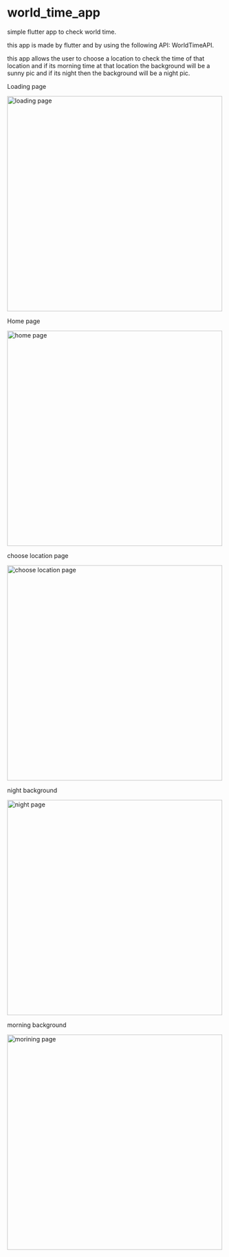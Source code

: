 # world_time_app
simple flutter app to check world time.
<p> this app is made by flutter and by using the following API: WorldTimeAPI. </p>
<p>this app allows the user to choose a location to check the time of that location and if its morning time at that location the background will be a sunny pic and if its night then the background will be a night pic.</p>
<p align="center">
  <p> Loading page </p>
  <img src="images/reload page.PNG" width="500" title="loading page">
  <p> Home page </p>
  <img src="images/home page.PNG" width="500" title="home page">
  <p> choose location page </p>
  <img src="images/choose location page.PNG" width="500" title="choose location page">
  <p> night background  </p>
  <img src="images/night.PNG" width="500" title="night page">
  <p> morning background  </p>
  <img src="images/morining.PNG" width="500" title="morining page">
</p>
